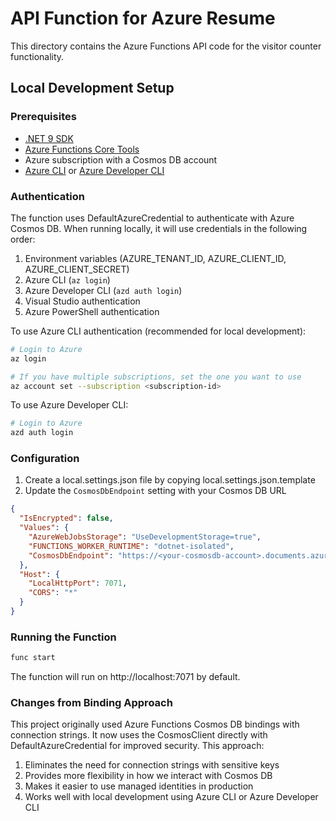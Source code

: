 # API Function for Azure Resume

This directory contains the Azure Functions API code for the visitor counter functionality.

## Local Development Setup

### Prerequisites

- [.NET 9 SDK](https://dotnet.microsoft.com/download/dotnet/9.0)
- [Azure Functions Core Tools](https://docs.microsoft.com/azure/azure-functions/functions-run-local#install-the-azure-functions-core-tools)
- Azure subscription with a Cosmos DB account
- [Azure CLI](https://docs.microsoft.com/cli/azure/install-azure-cli) or [Azure Developer CLI](https://learn.microsoft.com/azure/developer/azure-developer-cli/install-azd)

### Authentication

The function uses DefaultAzureCredential to authenticate with Azure Cosmos DB. When running locally, it will use credentials in the following order:

1. Environment variables (AZURE_TENANT_ID, AZURE_CLIENT_ID, AZURE_CLIENT_SECRET)
2. Azure CLI (`az login`)
3. Azure Developer CLI (`azd auth login`)
4. Visual Studio authentication
5. Azure PowerShell authentication

To use Azure CLI authentication (recommended for local development):

```bash
# Login to Azure
az login

# If you have multiple subscriptions, set the one you want to use
az account set --subscription <subscription-id>
```

To use Azure Developer CLI:

```bash
# Login to Azure
azd auth login
```

### Configuration

1. Create a local.settings.json file by copying local.settings.json.template
2. Update the `CosmosDbEndpoint` setting with your Cosmos DB URL

```json
{
  "IsEncrypted": false,
  "Values": {
    "AzureWebJobsStorage": "UseDevelopmentStorage=true",
    "FUNCTIONS_WORKER_RUNTIME": "dotnet-isolated",
    "CosmosDbEndpoint": "https://<your-cosmosdb-account>.documents.azure.com:443/"
  },
  "Host": {
    "LocalHttpPort": 7071,
    "CORS": "*"
  }
}
```

### Running the Function

```bash
func start
```

The function will run on http://localhost:7071 by default.

### Changes from Binding Approach

This project originally used Azure Functions Cosmos DB bindings with connection strings. It now uses the CosmosClient directly with DefaultAzureCredential for improved security. This approach:

1. Eliminates the need for connection strings with sensitive keys
2. Provides more flexibility in how we interact with Cosmos DB
3. Makes it easier to use managed identities in production
4. Works well with local development using Azure CLI or Azure Developer CLI